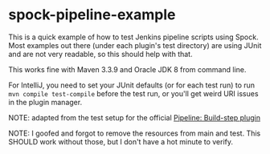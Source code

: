 # spock-pipeline-example

This is a quick example of how to test Jenkins pipeline scripts using Spock. 
Most examples out there (under each plugin's test directory) are using JUnit and are not very readable, so this should help with that.

This works fine with Maven 3.3.9 and Oracle JDK 8 from command line.

For IntelliJ, you need to set your JUnit defaults (or for each test run) to run ```mvn compile test-compile``` before the test run, or you'll get weird URI issues in the plugin manager.

NOTE: adapted from the test setup for the official [Pipeline: Build-step plugin](https://github.com/jenkinsci/pipeline-build-step-plugin)

NOTE: I goofed and forgot to remove the resources from main and test. This SHOULD work without those, but I don't have a hot minute to verify.
